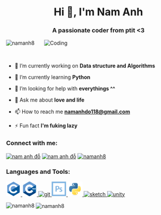 <h1 align="center">Hi 👋, I'm Nam Anh</h1>
<h3 align="center">A passionate coder from ptit <3</h3>
<img align = "right" alt="Coding" width="400" src="https://doanhaiblog.com/wp-content/uploads/2021/09/ban-co-the-lam-gi-voi-gists-tren-github.jpg">

<p align="left"> <img src="https://komarev.com/ghpvc/?username=namanh8&label=Profile%20views&color=0e75b6&style=flat" alt="namanh8" /> </p>

<p align="left"> <a href="https://twitter.com/" target="blank"><img src="https://img.shields.io/twitter/follow/?logo=twitter&style=for-the-badge" alt="" /></a> </p>

- 🔭 I’m currently working on **Data structure and Algorithms**

- 🌱 I’m currently learning **Python**

- 🤝 I’m looking for help with **everythings ^^**

- 💬 Ask me about **love and life**

- 📫 How to reach me **namanhdo118@gmail.com**

- ⚡ Fun fact **I'm fuking lazy**

<h3 align="left">Connect with me:</h3>
<p align="left">
<a href="https://fb.com/nam anh đỗ" target="blank"><img align="center" src="https://raw.githubusercontent.com/rahuldkjain/github-profile-readme-generator/master/src/images/icons/Social/facebook.svg" alt="nam anh đỗ" height="30" width="40" /></a>
<a href="https://instagram.com/nam anh đỗ" target="blank"><img align="center" src="https://raw.githubusercontent.com/rahuldkjain/github-profile-readme-generator/master/src/images/icons/Social/instagram.svg" alt="nam anh đỗ" height="30" width="40" /></a>
<a href="https://www.hackerrank.com/namanh8" target="blank"><img align="center" src="https://raw.githubusercontent.com/rahuldkjain/github-profile-readme-generator/master/src/images/icons/Social/hackerrank.svg" alt="namanh8" height="30" width="40" /></a>
</p>

<h3 align="left">Languages and Tools:</h3>
<p align="left"> <a href="https://www.cprogramming.com/" target="_blank" rel="noreferrer"> <img src="https://raw.githubusercontent.com/devicons/devicon/master/icons/c/c-original.svg" alt="c" width="40" height="40"/> </a> <a href="https://www.w3schools.com/cpp/" target="_blank" rel="noreferrer"> <img src="https://raw.githubusercontent.com/devicons/devicon/master/icons/cplusplus/cplusplus-original.svg" alt="cplusplus" width="40" height="40"/> </a> <a href="https://git-scm.com/" target="_blank" rel="noreferrer"> <img src="https://www.vectorlogo.zone/logos/git-scm/git-scm-icon.svg" alt="git" width="40" height="40"/> </a> <a href="https://www.photoshop.com/en" target="_blank" rel="noreferrer"> <img src="https://raw.githubusercontent.com/devicons/devicon/master/icons/photoshop/photoshop-line.svg" alt="photoshop" width="40" height="40"/> </a> <a href="https://www.python.org" target="_blank" rel="noreferrer"> <img src="https://raw.githubusercontent.com/devicons/devicon/master/icons/python/python-original.svg" alt="python" width="40" height="40"/> </a> <a href="https://www.sketch.com/" target="_blank" rel="noreferrer"> <img src="https://www.vectorlogo.zone/logos/sketchapp/sketchapp-icon.svg" alt="sketch" width="40" height="40"/> </a> <a href="https://unity.com/" target="_blank" rel="noreferrer"> <img src="https://www.vectorlogo.zone/logos/unity3d/unity3d-icon.svg" alt="unity" width="40" height="40"/> </a> </p>

<p><img align="left" src="https://github-readme-stats.vercel.app/api/top-langs?username=namanh8&show_icons=true&locale=en&layout=compact" alt="namanh8" /></p>

<p>&nbsp;<img align="center" src="https://github-readme-stats.vercel.app/api?username=namanh8&show_icons=true&locale=en" alt="namanh8" /></p>
